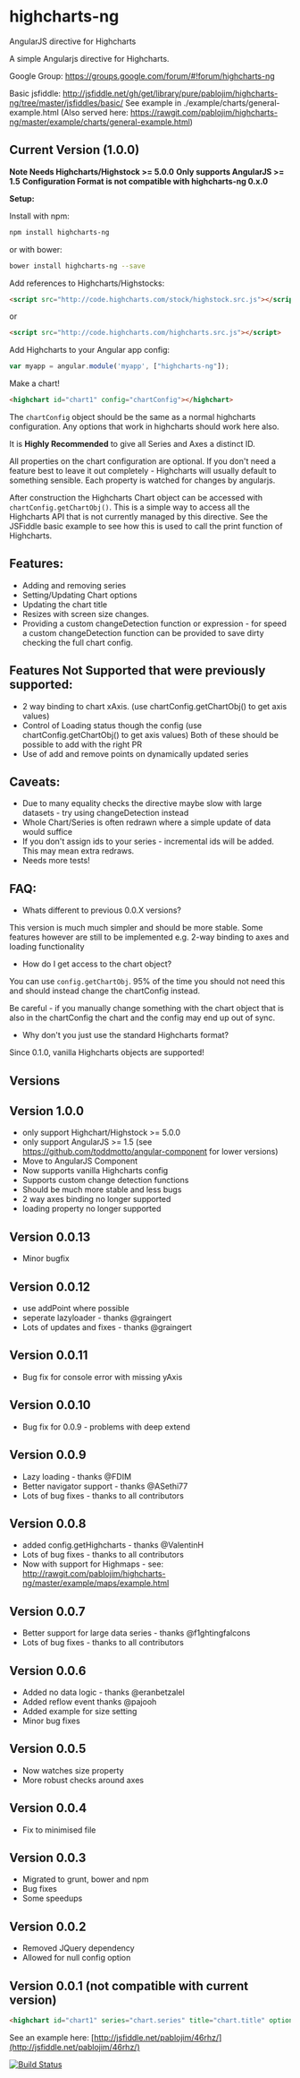highcharts-ng
=============

AngularJS directive for Highcharts

A simple Angularjs directive for Highcharts.

Google Group: https://groups.google.com/forum/#!forum/highcharts-ng

Basic jsfiddle: http://jsfiddle.net/gh/get/library/pure/pablojim/highcharts-ng/tree/master/jsfiddles/basic/
See example in ./example/charts/general-example.html (Also served here: https://rawgit.com/pablojim/highcharts-ng/master/example/charts/general-example.html)

Current Version (1.0.0)
-----------------------
**Note Needs Highcharts/Highstock >= 5.0.0**
**Only supports AngularJS >= 1.5**
**Configuration Format is not compatible with highcharts-ng 0.x.0**


**Setup:**

Install with npm:

```bash
npm install highcharts-ng
```

or with bower:

```bash
bower install highcharts-ng --save
```


Add references to Highcharts/Highstocks:

```html
<script src="http://code.highcharts.com/stock/highstock.src.js"></script>
```

or

```html
<script src="http://code.highcharts.com/highcharts.src.js"></script>
```

Add Highcharts to your Angular app config:

```javascript
var myapp = angular.module('myapp', ["highcharts-ng"]);
```

Make a chart!

```html
<highchart id="chart1" config="chartConfig"></highchart>
```

The `chartConfig` object should be the same as a normal highcharts configuration. Any options that work in highcharts should work here also.

It is **Highly Recommended** to give all Series and Axes a distinct ID.

All properties on the chart configuration are optional. If you don't need a feature best to leave it out completely - Highcharts will usually default to something sensible. Each property is watched for changes by angularjs.

After construction the Highcharts Chart object can be accessed with ```chartConfig.getChartObj()```. This is a simple way to access all the Highcharts API that is not currently managed by this directive. See the JSFiddle basic example to see how this is used to call the print function of Highcharts.

Features:
---------

- Adding and removing series
- Setting/Updating Chart options
- Updating the chart title
- Resizes with screen size changes.
- Providing a custom changeDetection function or expression - for speed a custom changeDetection function can be provided to save dirty checking the full chart config.

Features Not Supported that were previously supported:
------------------------------------------------------
- 2 way binding to chart xAxis. (use chartConfig.getChartObj() to get axis values)
- Control of Loading status though the config (use chartConfig.getChartObj() to get axis values)
Both of these should be possible to add with the right PR
- Use of add and remove points on dynamically updated series


Caveats:
--------

- Due to many equality checks the directive maybe slow with large datasets - try using changeDetection instead
- Whole Chart/Series is often redrawn where a simple update of data would suffice
- If you don't assign ids to your series - incremental ids will be added. This may mean extra redraws. 
- Needs more tests!

FAQ:
--------


- Whats different to previous 0.0.X versions?

This version is much much simpler and should be more stable. Some features however are still to be implemented 
e.g. 2-way binding to axes and loading functionality

- How do I get access to the chart object?

You can use `config.getChartObj`. 95% of the time you should not need this and should instead change the chartConfig instead.

Be careful - if you manually change something with the chart object that is also in the chartConfig the chart and the config may end up out of sync.  

- Why don't you just use the standard Highcharts format?

Since 0.1.0, vanilla Highcharts objects are supported!



Versions
--------------

Version 1.0.0
-------------
- only support Highchart/Highstock >= 5.0.0
- only support AngularJS >= 1.5 (see https://github.com/toddmotto/angular-component for lower versions)
- Move to AngularJS Component
- Now supports vanilla Highcharts config
- Supports custom change detection functions
- Should be much more stable and less bugs
- 2 way axes binding no longer supported
- loading property no longer supported

Version 0.0.13
--------------
- Minor bugfix

Version 0.0.12
--------------
- use addPoint where possible
- seperate lazyloader - thanks @graingert
- Lots of updates and fixes - thanks @graingert

Version 0.0.11
----------------
- Bug fix for console error with missing yAxis

Version 0.0.10
----------------
- Bug fix for 0.0.9 - problems with deep extend

Version 0.0.9
----------------
- Lazy loading - thanks @FDIM
- Better navigator support - thanks @ASethi77
- Lots of bug fixes - thanks to all contributors

Version 0.0.8
----------------
- added config.getHighcharts - thanks @ValentinH 
- Lots of bug fixes - thanks to all contributors
- Now with support for Highmaps - see: http://rawgit.com/pablojim/highcharts-ng/master/example/maps/example.html

Version 0.0.7
----------------
- Better support for large data series - thanks @f1ghtingfalcons
- Lots of bug fixes - thanks to all contributors

Version 0.0.6
----------------
- Added no data logic - thanks @eranbetzalel
- Added reflow event thanks @pajooh
- Added example for size setting
- Minor bug fixes

Version 0.0.5
----------------
- Now watches size property
- More robust checks around axes

Version 0.0.4
----------------
- Fix to minimised file

Version 0.0.3
----------------
- Migrated to grunt, bower and npm
- Bug fixes
- Some speedups

Version 0.0.2
----------------
- Removed JQuery dependency
- Allowed for null config option

Version 0.0.1 (not compatible with current version)
----------------

```html
<highchart id="chart1" series="chart.series" title="chart.title" options="chart.options"></highchart>
```

See an example here: [http://jsfiddle.net/pablojim/46rhz/](http://jsfiddle.net/pablojim/46rhz/)


[![Build Status](https://travis-ci.org/pablojim/highcharts-ng.png)](https://travis-ci.org/pablojim/highcharts-ng)
